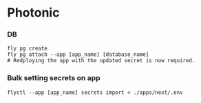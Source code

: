 # Photonic

### DB

```
fly pg create
fly pg attach --app [app_name] [database_name]
# Redploying the app with the updated secret is now required.
```

### Bulk setting secrets on app

```
flyctl --app [app_name] secrets import < ./apps/next/.env
```
